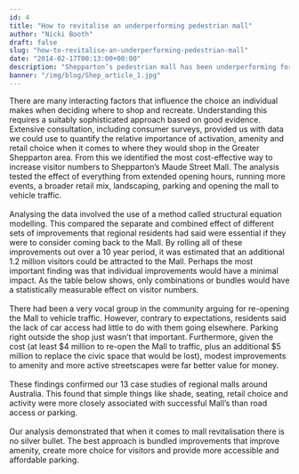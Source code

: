 ```yaml
---
id: 4
title: "How to revitalise an underperforming pedestrian mall"
author: "Nicki Booth"
draft: false
slug: "how-to-revitalise-an-underperforming-pedestrian-mall"
date: "2014-02-17T00:13:00+00:00"
description: "Shepparton’s pedestrian mall has been underperforming for years.  User survey data revealed how best to tackle this problem. "
banner: "/img/blog/Shep_article_1.jpg"
---
```


<div>There are many interacting factors that influence the choice an individual makes when deciding where to shop and recreate. Understanding this requires a suitably sophisticated approach based on good evidence. Extensive consultation, including consumer surveys, provided us with data we could use to quantify the relative importance of activation, amenity and retail choice when it comes to where they would shop in the Greater Shepparton area. From this we identified the most cost-effective way to increase visitor numbers to Shepparton’s Maude Street Mall. The analysis tested the effect of everything from extended opening hours, running more events, a broader retail mix, landscaping, parking and opening the mall to vehicle traffic.<br><br></div><div>Analysing the data involved the use of a method called structural equation modelling. This compared the separate and combined effect of different sets of improvements that regional residents had said were essential if they were to consider coming back to the Mall. By rolling all of these improvements out over a 10 year period, it was estimated that an additional 1.2 million visitors could be attracted to the Mall. Perhaps the most important finding was that individual improvements would have a minimal impact. As the table below shows, only combinations or bundles would have a statistically measurable effect on visitor numbers.&nbsp;</div><div><br><div>There had been a very vocal group in the community arguing for re-opening the Mall to vehicle traffic. However, contrary to expectations, residents said the lack of car access had little to do with them going elsewhere. Parking right outside the shop just wasn’t that important. Furthermore, given the cost (at least $4 million to re-open the Mall to traffic, plus an additional $5 million to replace the civic space that would be lost), modest improvements to amenity and more active streetscapes were far better value for money.<br><br></div><div>These findings confirmed our 13 case studies of regional malls around Australia. This found that simple things like shade, seating, retail choice and activity were more closely associated with successful Mall’s than road access or parking.&nbsp;<br><br></div><div>Our analysis demonstrated that when it comes to mall revitalisation there is no silver bullet. The best approach is bundled improvements that improve amenity, create more choice for visitors and provide more accessible and affordable parking.&nbsp;</div></div><div><br></div>
